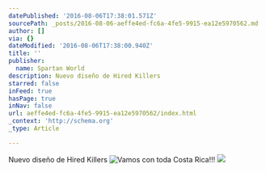 ```yaml
---
datePublished: '2016-08-06T17:38:01.571Z'
sourcePath: _posts/2016-08-06-aeffe4ed-fc6a-4fe5-9915-ea12e5970562.md
author: []
via: {}
dateModified: '2016-08-06T17:38:00.940Z'
title: ''
publisher:
  name: Spartan World
description: Nuevo diseño de Hired Killers
starred: false
inFeed: true
hasPage: true
inNav: false
url: aeffe4ed-fc6a-4fe5-9915-ea12e5970562/index.html
_context: 'http://schema.org'
_type: Article

---
```

Nuevo diseño de Hired Killers
![Vamos con toda Costa Rica!!!](https://the-grid-user-content.s3-us-west-2.amazonaws.com/20b8c39b-6ae0-424f-a5e6-86c32d6d3386.jpg)
![](https://the-grid-user-content.s3-us-west-2.amazonaws.com/ccfb3648-8f55-439b-8980-701ed2ca846b.png)